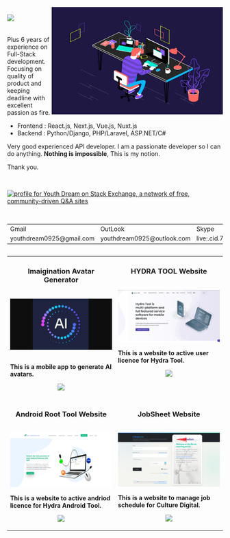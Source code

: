 <div>
    <img align="right" alt="Coding" height="250" width="400" src="https://github.com/YouthDream0925/Portfolio_Images/blob/master/Profile%20image.gif">
</div>

<br/>
<div>
    <img src="https://readme-typing-svg.herokuapp.com?font=Architects+Daughter&amp;color=FF7722&amp;size=30&amp;lines=Welcome+to+my+profile+!;Senior+Software+Engineer;" style="max-width: 100%;">
</div>
<br/>

<p>Plus 6 years of experience on Full-Stack development. <br/>Focusing on quality of product and keeping deadline with excellent passion as fire.

- Frontend : React.js, Next.js, Vue.js, Nuxt.js
- Backend : Python/Django, PHP/Laravel, ASP.NET/C#

Very good experienced API developer.
I am a passionate developer so I can do anything. **Nothing is impossible**, This is my notion.

Thank you.</p>


<br>

<a href="https://stackoverflow.com/users/20877284/youth-dream"><img src="https://stackexchange.com/users/flair/27371279.png" width="208" height="58" alt="profile for Youth Dream on Stack Exchange, a network of free, community-driven Q&amp;A sites" title="profile for Youth Dream on Stack Exchange, a network of free, community-driven Q&amp;A sites" /></a>

<br>

<div style="display: flex; width: 100%; align-items: center; justify-content: center;">
<table>
<tr>
<td>
Gmail
</td>
<td>
OutLook
</td>
<td>
Skype
</td>
<td>
Telegram
</td>
</tr>
<tr>
<td>
    youthdream0925@gmail.com
</td>
<td>
    youthdream0925@outlook.com
</td>
<td>
    live:.cid.7bfde7022e4c31ee
</td>
<td>
    @BigDream0925
</td>
</tr>
</table>
</div>

<table>  
  <tr>
    <td width="50%" valign="top">
      <h3 align="center">Imaigination Avatar Generator</h3>
      <br />
        <a target="_blank" href="https://play.google.com/store/apps/details?id=com.imaigination.avatar" style="display: flex; justify-content: center">
          <img src="https://github.com/YouthDream0925/Portfolio_Images/blob/master/Imaigination_avatar_generator.png" width="100%" alt="Imaigination Avatar Generator" />
        </a>
      <br />
        <p><strong>This is a mobile app to generate AI avatars.</strong></p>
      <p align="center">
        <a href="https://play.google.com/store/apps/details?id=com.imaigination.avatar" target="_blank">
          <img src="https://img.shields.io/static/v1?label=|&message=Mobile&color=82D8F9&style=plastic&logo=google-chrome&logo-color=white"/>
        </a>
      </p>
    </td>
    <td width="50%" valign="top">
      <h3 align="center">HYDRA TOOL Website</h3>
        <br />
        <a target="_blank" href="https://hydradongle.com">
            <img src="https://github.com/YouthDream0925/Portfolio_Images/blob/master/hydra.png" width="100%" alt="HYDRA TOOL Website"/>
        </a>
        <br />
        <p><strong>This is a website to active user licence for Hydra Tool.</strong></p>
      <p align="center">
        <!-- <a href="https://github.com/YouthDream0925/HydroDongle" target="_blank">
          <img src="https://img.shields.io/static/v1?label=|&message=CODE&color=05F718&style=plastic&logo=github&logo-color=white"/></a>   -->
        <a href="https://hydradongle.com" target="_blank">
          <img src="https://img.shields.io/static/v1?label=|&message=WEBSITE&color=82D8F9&style=plastic&logo=google-chrome&logo-color=white"/></a>
      </p>
    </td>
  </tr>
  <tr>
    <td width="50%" valign="top">
      <h3 align="center">Android Root Tool Website</h3>
        <br />
        <a target="_blank" href="https://androidroottool.com/">
          <img src="https://github.com/YouthDream0925/Portfolio_Images/blob/master/androidroottool.png" width="100%"  alt="Android Root Tool Website"/>
        </a>
        <br />
        <p><strong>This is a website to active andriod licence for Hydra Android Tool. </strong></p>
      <p align="center">
        <!-- <a href="https://github.com/YouthDream0925/AndroidRootTool" target="_blank">
          <img src="https://img.shields.io/static/v1?label=|&message=CODE&color=05F718&style=plastic&logo=github&logo-color=white"/>
        </a> -->
        <a href="https://androidroottool.com/" target="_blank">
          <img src="https://img.shields.io/static/v1?label=|&message=WEBSITE&color=82D8F9&style=plastic&logo=google-chrome&logo-color=white"/>
        </a>
      </p>
    </td>
    <td width="50%" valign="top">
      <h3 align="center">JobSheet Website</h3>
      <br />
      <a target="_blank" href="https://accesso.wp2reluis.com/">
        <img src="https://github.com/YouthDream0925/Portfolio_Images/blob/master/jobsheet.png" width="100%" alt="eShop Website"/>
      </a>
      <br />
      <p><strong>This is a website to manage job schedule for Culture Digital.</strong></p>
      <p align="center">
        <!-- <a href="https://github.com/YouthDream0925/JobSheet" target="_blank">
          <img src="https://img.shields.io/static/v1?label=|&message=CODE&color=05F718&style=plastic&logo=github&logo-color=white"/> -->
        </a>
        <a href="https://accesso.wp2reluis.com/login" target="_blank">
          <img src="https://img.shields.io/static/v1?label=|&message=WEBSITE&color=82D8F9&style=plastic&logo=google-chrome&logo-color=white"/>
        </a>
      </p>
    </td>
  </tr>
</table>
